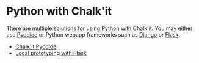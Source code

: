 # Python with Chalk'it

There are multiple solutions for using Python with Chalk'it. You may either use [Pyodide](../../py-pyodide/) or Python webapp frameworks such as [Django](https://www.djangoproject.com/) or [Flask](../../py/py-proto-flask/#local-prototyping-with-flask).

* [Chalk'it Pyodide](../../py-pyodide/)
* [Local prototyping with Flask](../../py/py-proto-flask/)
  